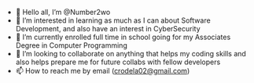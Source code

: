 - 👋 Hello all, I’m @Number2wo
- 👀 I’m interested in learning as much as I can about Software Development, and also have an interest in CyberSecurity
- 🌱 I’m currently enrolled full time in school going for my Associates Degree in Computer Programming
- 💞️ I’m looking to collaborate on anything that helps my coding skills and also helps prepare me for future collabs with fellow developers
- 📫 How to reach me by email (crodela02@gmail.com)

<!---
Number2wo/Number2wo is a ✨ special ✨ repository because its `README.md` (this file) appears on your GitHub profile.
You can click the Preview link to take a look at your changes.
--->
